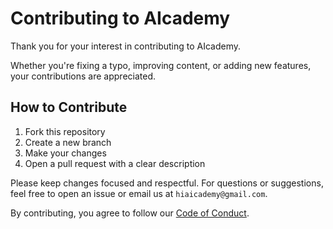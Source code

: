 # Contributing to AIcademy

Thank you for your interest in contributing to AIcademy.

Whether you're fixing a typo, improving content, or adding new features, your contributions are appreciated.

## How to Contribute

1. Fork this repository
2. Create a new branch
3. Make your changes
4. Open a pull request with a clear description

Please keep changes focused and respectful. For questions or suggestions, feel free to open an issue or email us at `hiaicademy@gmail.com`.

By contributing, you agree to follow our [Code of Conduct](https://github.com/aicademyorg/AIcademy/blob/main/CODE_OF_CONDUCT.md).
